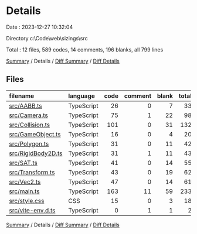 # Details

Date : 2023-12-27 10:32:04

Directory c:\\Code\\web\\sizings\\src

Total : 12 files,  589 codes, 14 comments, 196 blanks, all 799 lines

[Summary](results.md) / Details / [Diff Summary](diff.md) / [Diff Details](diff-details.md)

## Files
| filename | language | code | comment | blank | total |
| :--- | :--- | ---: | ---: | ---: | ---: |
| [src/AABB.ts](/src/AABB.ts) | TypeScript | 26 | 0 | 7 | 33 |
| [src/Camera.ts](/src/Camera.ts) | TypeScript | 75 | 1 | 22 | 98 |
| [src/Collision.ts](/src/Collision.ts) | TypeScript | 101 | 0 | 31 | 132 |
| [src/GameObject.ts](/src/GameObject.ts) | TypeScript | 16 | 0 | 4 | 20 |
| [src/Polygon.ts](/src/Polygon.ts) | TypeScript | 31 | 0 | 11 | 42 |
| [src/RigidBody2D.ts](/src/RigidBody2D.ts) | TypeScript | 31 | 1 | 11 | 43 |
| [src/SAT.ts](/src/SAT.ts) | TypeScript | 41 | 0 | 14 | 55 |
| [src/Transform.ts](/src/Transform.ts) | TypeScript | 43 | 0 | 19 | 62 |
| [src/Vec2.ts](/src/Vec2.ts) | TypeScript | 47 | 0 | 14 | 61 |
| [src/main.ts](/src/main.ts) | TypeScript | 163 | 11 | 59 | 233 |
| [src/style.css](/src/style.css) | CSS | 15 | 0 | 3 | 18 |
| [src/vite-env.d.ts](/src/vite-env.d.ts) | TypeScript | 0 | 1 | 1 | 2 |

[Summary](results.md) / Details / [Diff Summary](diff.md) / [Diff Details](diff-details.md)